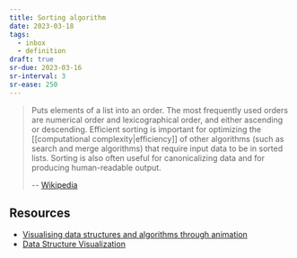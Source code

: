 ```yaml
---
title: Sorting algorithm
date: 2023-03-18
tags:
  - inbox
  - definition
draft: true
sr-due: 2023-03-16
sr-interval: 3
sr-ease: 250
---
```


> Puts elements of a list into an order. The most frequently used orders are
> numerical order and lexicographical order, and either ascending or descending.
> Efficient sorting is important for optimizing the
> [[computational complexity|efficiency]] of other algorithms (such
> as search and merge algorithms) that require input data to be in sorted lists.
> Sorting is also often useful for canonicalizing data and for producing
> human-readable output.
>
> -- [Wikipedia](https://en.wikipedia.org/wiki/Sorting_algorithm)

## Resources

- [Visualising data structures and algorithms through animation](https://visualgo.net/en/sorting)
- [Data Structure Visualization](https://www.cs.usfca.edu/~galles/visualization/Algorithms.html)
